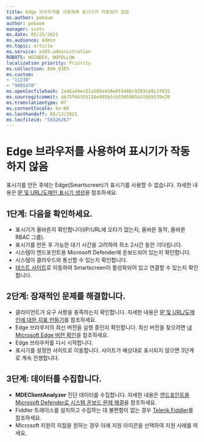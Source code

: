 ```yaml
---
title: Edge 브라우저를 사용하여 표시기가 작동하지 않음
ms.author: pebaum
author: pebaum
manager: scotv
ms.date: 05/25/2021
ms.audience: Admin
ms.topic: article
ms.service: o365-administration
ROBOTS: NOINDEX, NOFOLLOW
localization_priority: Priority
ms.collection: Adm_O365
ms.custom:
- "11230"
- "9005470"
ms.openlocfilehash: 2a48a49ec52a585e450edf448bc9203cd9c3f935
ms.sourcegitcommit: ab75f66355116e995b3cb5505465b31989339e28
ms.translationtype: HT
ms.contentlocale: ko-KR
ms.lasthandoff: 08/13/2021
ms.locfileid: "58326267"
---
```

# <a name="indicators-dont-work-using-edge-browser"></a>Edge 브라우저를 사용하여 표시기가 작동하지 않음

표시기를 만든 후에는 Edge(Smartscreen)가 표시기를 사용할 수 없습니다. 자세한 내용은 [IP 및 URL/도메인 표시기 생성](https://docs.microsoft.com/microsoft-365/security/defender-endpoint/indicator-ip-domain)을 참조하세요.

## <a name="step-1-ensure-the-following"></a>1단계: 다음을 확인하세요.

- 표시기가 올바른지 확인합니다(IP/URL에 오타가 없는지, 올바른 동작, 올바른 RBAC 그룹).
- 표시기를 만든 후 가능한 대기 시간을 고려하여 최소 2시간 동안 기다립니다.
- 시스템이 엔드포인트용 Microsoft Defender에 온보드되어 있는지 확인합니다.
- 시스템이 클라우드와 통신할 수 있는지 확인합니다.
- [테스트 사이트](https://demo.smartscreen.msft.net)로 이동하여 Smartscreen이 활성화되어 있고 연결할 수 있는지 확인합니다.

## <a name="step-2-troubleshoot-the-potential-issue"></a>2단계: 잠재적인 문제를 해결합니다.

- 클라이언트가 요구 사항을 충족하는지 확인합니다. 자세한 내용은 [IP 및 URL/도메인에 대한 지표 만들기](https://docs.microsoft.com/microsoft-365/security/defender-endpoint/indicator-ip-domain)를 참조하세요.
- Edge 브라우저의 최신 버전을 실행 중인지 확인합니다. 최신 버전을 찾으려면 [내 Microsoft Edge 버전 확인](https://support.microsoft.com/microsoft-edge/find-out-which-version-of-microsoft-edge-you-have-c726bee8-c42e-e472-e954-4cf5123497eb)을 참조하세요.
- Edge 브라우저를 다시 시작합니다.
- 표시기를 설정한 사이트로 이동합니다. 사이트가 예상대로 표시되지 않으면 3단계로 계속 진행합니다. 

## <a name="step-3-collect-data"></a>3단계: 데이터를 수집합니다.

- **MDEClientAnalyzer** 진단 데이터를 수집합니다. 자세한 내용은 [엔드포인트용 Microsoft Defender로 시스템 온보드 문제 해결](issues-with-onboarding-machines.md)을 참조하세요.
- Fiddler 트레이스를 설치하고 수집하는 데 불편함이 없는 경우 [Telerik Fiddler](http://www.telerik.com/fiddler)를 참조하세요.
- Microsoft 지원의 지침을 원하는 경우 아래 지원 아이콘을 선택하여 지원 사례를 여세요.
